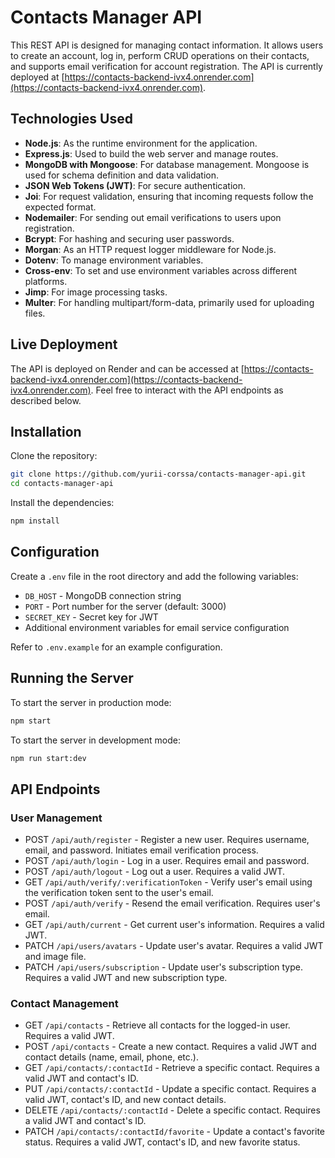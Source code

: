 # Contacts Manager API

This REST API is designed for managing contact information. It allows users to create an account, log in, perform CRUD operations on their contacts, and supports email verification for account registration. The API is currently deployed at [https://contacts-backend-ivx4.onrender.com](https://contacts-backend-ivx4.onrender.com).

## Technologies Used

- **Node.js**: As the runtime environment for the application.
- **Express.js**: Used to build the web server and manage routes.
- **MongoDB with Mongoose**: For database management. Mongoose is used for schema definition and data validation.
- **JSON Web Tokens (JWT)**: For secure authentication.
- **Joi**: For request validation, ensuring that incoming requests follow the expected format.
- **Nodemailer**: For sending out email verifications to users upon registration.
- **Bcrypt**: For hashing and securing user passwords.
- **Morgan**: As an HTTP request logger middleware for Node.js.
- **Dotenv**: To manage environment variables.
- **Cross-env**: To set and use environment variables across different platforms.
- **Jimp**: For image processing tasks.
- **Multer**: For handling multipart/form-data, primarily used for uploading files.

## Live Deployment

The API is deployed on Render and can be accessed at [https://contacts-backend-ivx4.onrender.com](https://contacts-backend-ivx4.onrender.com). Feel free to interact with the API endpoints as described below.

## Installation

Clone the repository:

```bash
git clone https://github.com/yurii-corssa/contacts-manager-api.git
cd contacts-manager-api
```

Install the dependencies:

```bash
npm install
```

## Configuration

Create a `.env` file in the root directory and add the following variables:

- `DB_HOST` - MongoDB connection string
- `PORT` - Port number for the server (default: 3000)
- `SECRET_KEY` - Secret key for JWT
- Additional environment variables for email service configuration

Refer to `.env.example` for an example configuration.

## Running the Server

To start the server in production mode:

```bash
npm start
```

To start the server in development mode:

```bash
npm run start:dev
```

## API Endpoints

### User Management

- POST `/api/auth/register` - Register a new user. Requires username, email, and password. Initiates email verification process.
- POST `/api/auth/login` - Log in a user. Requires email and password.
- POST `/api/auth/logout` - Log out a user. Requires a valid JWT.
- GET `/api/auth/verify/:verificationToken` - Verify user's email using the verification token sent to the user's email.
- POST `/api/auth/verify` - Resend the email verification. Requires user's email.
- GET `/api/auth/current` - Get current user's information. Requires a valid JWT.
- PATCH `/api/users/avatars` - Update user's avatar. Requires a valid JWT and image file.
- PATCH `/api/users/subscription` - Update user's subscription type. Requires a valid JWT and new subscription type.

### Contact Management

- GET `/api/contacts` - Retrieve all contacts for the logged-in user. Requires a valid JWT.
- POST `/api/contacts` - Create a new contact. Requires a valid JWT and contact details (name, email, phone, etc.).
- GET `/api/contacts/:contactId` - Retrieve a specific contact. Requires a valid JWT and contact's ID.
- PUT `/api/contacts/:contactId` - Update a specific contact. Requires a valid JWT, contact's ID, and new contact details.
- DELETE `/api/contacts/:contactId` - Delete a specific contact. Requires a valid JWT and contact's ID.
- PATCH `/api/contacts/:contactId/favorite` - Update a contact's favorite status. Requires a valid JWT, contact's ID, and new favorite status.

